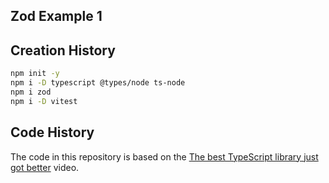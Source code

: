 ## Zod Example 1

## Creation History

```bash
npm init -y
npm i -D typescript @types/node ts-node
npm i zod
npm i -D vitest
```

## Code History

The code in this repository is based on the
[The best TypeScript library just got better](https://youtu.be/CughWjaoXZw)
video.
